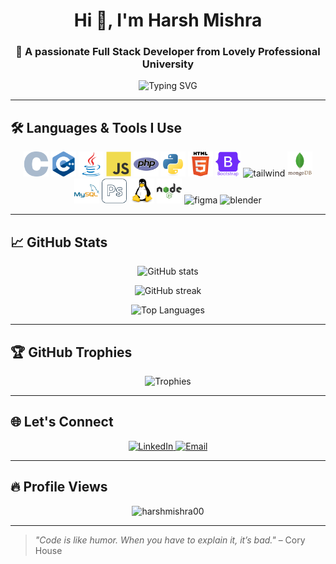 <h1 align="center">Hi 👋, I'm Harsh Mishra</h1>
<h3 align="center">🚀 A passionate Full Stack Developer from Lovely Professional University</h3>

<p align="center">
  <img src="https://readme-typing-svg.demolab.com?font=Fira+Code&weight=500&size=24&pause=1000&center=true&vCenter=true&width=435&lines=Full+Stack+Developer;Love+building+creative+products;Open+Source+Contributor;Tech+Enthusiast+%F0%9F%9A%80" alt="Typing SVG" />
</p>

---

## 🛠️ Languages & Tools I Use

<p align="center">
  <img src="https://raw.githubusercontent.com/devicons/devicon/master/icons/c/c-original.svg" alt="c" width="40" height="40" />
  <img src="https://raw.githubusercontent.com/devicons/devicon/master/icons/cplusplus/cplusplus-original.svg" alt="cplusplus" width="40" height="40" />
  <img src="https://raw.githubusercontent.com/devicons/devicon/master/icons/java/java-original.svg" alt="java" width="40" height="40" />
  <img src="https://raw.githubusercontent.com/devicons/devicon/master/icons/javascript/javascript-original.svg" alt="javascript" width="40" height="40" />
  <img src="https://raw.githubusercontent.com/devicons/devicon/master/icons/php/php-original.svg" alt="php" width="40" height="40" />
  <img src="https://raw.githubusercontent.com/devicons/devicon/master/icons/python/python-original.svg" alt="python" width="40" height="40" />
  <img src="https://raw.githubusercontent.com/devicons/devicon/master/icons/html5/html5-original-wordmark.svg" alt="html5" width="40" height="40" />
  <img src="https://raw.githubusercontent.com/devicons/devicon/master/icons/bootstrap/bootstrap-plain-wordmark.svg" alt="bootstrap" width="40" height="40" />
  <img src="https://www.vectorlogo.zone/logos/tailwindcss/tailwindcss-icon.svg" alt="tailwind" width="40" height="40" />
  <img src="https://raw.githubusercontent.com/devicons/devicon/master/icons/mongodb/mongodb-original-wordmark.svg" alt="mongodb" width="40" height="40" />
  <img src="https://raw.githubusercontent.com/devicons/devicon/master/icons/mysql/mysql-original-wordmark.svg" alt="mysql" width="40" height="40" />
  <img src="https://raw.githubusercontent.com/devicons/devicon/master/icons/photoshop/photoshop-line.svg" alt="photoshop" width="40" height="40" />
  <img src="https://raw.githubusercontent.com/devicons/devicon/master/icons/linux/linux-original.svg" alt="linux" width="40" height="40" />
  <img src="https://raw.githubusercontent.com/devicons/devicon/master/icons/nodejs/nodejs-original-wordmark.svg" alt="nodejs" width="40" height="40" />
  <img src="https://www.vectorlogo.zone/logos/figma/figma-icon.svg" alt="figma" width="40" height="40" />
  <img src="https://download.blender.org/branding/community/blender_community_badge_white.svg" alt="blender" width="40" height="40" />
</p>

---

## 📈 GitHub Stats

<p align="center">
  <img src="https://github-readme-stats.vercel.app/api?username=harshmishra00&show_icons=true&theme=radical" alt="GitHub stats" />
</p>

<p align="center">
  <img src="https://github-readme-streak-stats.herokuapp.com/?user=harshmishra00&theme=tokyonight" alt="GitHub streak" />
</p>

<p align="center">
  <img src="https://github-readme-stats.vercel.app/api/top-langs/?username=harshmishra00&layout=compact&theme=github_dark" alt="Top Languages" />
</p>

---

## 🏆 GitHub Trophies

<p align="center">
  <img src="https://github-profile-trophy.vercel.app/?username=harshmishra00&theme=gruvbox&no-frame=true&margin-w=10&row=2&column=3" alt="Trophies" />
</p>

---

## 🌐 Let's Connect

<p align="center">
  <a href="https://www.linkedin.com/in/harshmishra06/" target="_blank">
    <img src="https://img.shields.io/badge/LinkedIn-Harsh%20Mishra-blue?style=for-the-badge&logo=linkedin&logoColor=white" alt="LinkedIn" />
  </a>
  <a href="mailto:harshmishra0602@gmail.com">
    <img src="https://img.shields.io/badge/Email-harshmishra0602%40gmail.com-red?style=for-the-badge&logo=gmail&logoColor=white" alt="Email" />
  </a>
</p>

---

## 🔥 Profile Views

<p align="center">
  <img src="https://komarev.com/ghpvc/?username=harshmishra00&label=Profile%20views&color=0e75b6&style=flat" alt="harshmishra00" />
</p>

---

> _"Code is like humor. When you have to explain it, it’s bad."_ – Cory House

